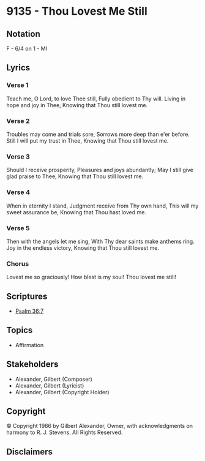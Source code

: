 # 9135 - Thou Lovest Me Still

## Notation

F - 6/4 on 1 - MI

## Lyrics

### Verse 1

Teach me, O Lord, to love Thee still, Fully obedient to Thy will. Living in hope and joy in Thee, Knowing that Thou still lovest me.

### Verse 2

Troubles may come and trials sore, Sorrows more deep than e'er before. Still I will put my trust in Thee, Knowing that Thou still lovest me.

### Verse 3

Should I receive prosperity, Pleasures and joys abundantly; May I still give glad praise to Thee, Knowing that Thou still lovest me.

### Verse 4

When in eternity I stand, Judgment receive from Thy own hand, This will my sweet assurance be, Knowing that Thou hast loved me.

### Verse 5

Then with the angels let me sing, With Thy dear saints make anthems ring. Joy in the endless victory, Knowing that Thou still lovest me.

### Chorus

Lovest me so graciously! How blest is my soul! Thou lovest me still!


## Scriptures

- [Psalm 36:7](https://www.biblegateway.com/passage/?search=Psalm%2036%3A7)

## Topics

- Affirmation

## Stakeholders

- Alexander, Gilbert (Composer)
- Alexander, Gilbert (Lyricist)
- Alexander, Gilbert (Copyright Holder)

## Copyright

© Copyright 1986 by Gilbert Alexander, Owner, with acknowledgments on harmony to R. J. Stevens. All Rights Reserved.


## Disclaimers


